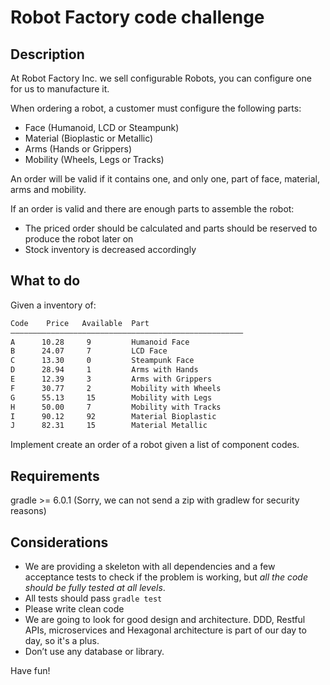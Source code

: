 # Robot Factory code challenge

## Description

At Robot Factory Inc. we sell configurable Robots, you can configure one for us to manufacture it.

When ordering a robot, a customer must configure the following parts:
- Face (Humanoid, LCD or Steampunk)
- Material (Bioplastic or Metallic)
- Arms (Hands or Grippers)
- Mobility (Wheels, Legs or Tracks)

An order will be valid if it contains one, and only one, part of face, material, arms and mobility.

If an order is valid and there are enough parts to assemble the robot:

- The priced order should be calculated and parts should be reserved to produce the robot later on
- Stock inventory is decreased accordingly

## What to do

Given a inventory of:
```bash
Code    Price   Available  Part  						
————————————————————————————————————————————————————
A      10.28     9	       Humanoid Face  
B      24.07     7	       LCD Face
C      13.30     0	       Steampunk Face
D      28.94     1	       Arms with Hands
E      12.39     3	       Arms with Grippers
F      30.77     2	       Mobility with Wheels
G      55.13     15	       Mobility with Legs
H      50.00     7	       Mobility with Tracks
I      90.12	 92	       Material Bioplastic
J      82.31	 15	       Material Metallic
```

Implement create an order of a robot given a list of component codes.


## Requirements

gradle >= 6.0.1 (Sorry, we can not send a zip with gradlew for security reasons)

## Considerations
- We are providing a skeleton with all dependencies and a few acceptance tests to check if the problem is 
  working, but *all the code should be fully tested at all levels*. 
- All tests should pass `gradle test`
- Please write clean code
- We are going to look for good design and architecture. DDD, Restful APIs, microservices and Hexagonal architecture is part of our day to day, so it's a plus.
- Don’t use any database or library.

Have fun!
